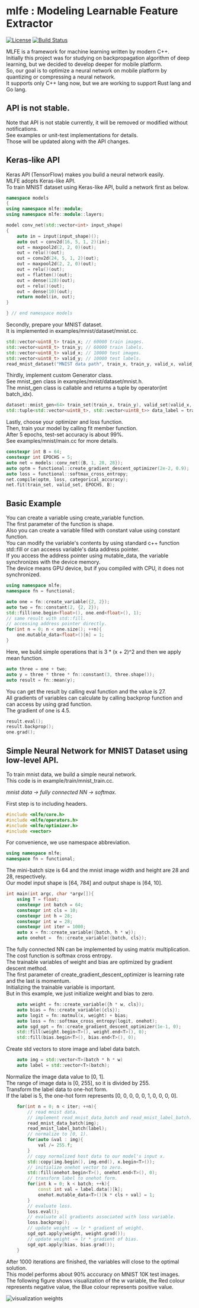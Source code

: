 
# mlfe : Modeling Learnable Feature Extractor  
[![License](https://img.shields.io/github/license/mashape/apistatus.svg)](https://opensource.org/licenses/MIT)
[![Build Status](https://travis-ci.org/shi510/mlfe.svg?branch=master)](https://travis-ci.org/shi510/mlfe)  

MLFE is a framework for machine learning written by modern C++.  
Initially this project was for studying on backpropagation algorithm of deep learning, but we decided to develop deeper for mobile platform.  
So, our goal is to optimize a neural network on mobile platform by quantizing or compressing a neural network.  
It supports only C++ lang now, but we are working to support Rust lang and Go lang.  

## API is not stable.  
Note that API is not stable currently, it will be removed or modified without notifications.  
See examples or unit-test implementations for details.  
Those will be updated along with the API changes.  

## Keras-like API
Keras API (TensorFlow) makes you build a neural network easily.  
MLFE adopts Keras-like API.  
To train MNIST dataset using Keras-like API, build a network first as below.  
```c++
namespace models
{
using namespace mlfe::module;
using namespace mlfe::module::layers;

model conv_net(std::vector<int> input_shape)
{
    auto in = input(input_shape)();
    auto out = conv2d(16, 5, 1, 2)(in);
    out = maxpool2d(2, 2, 0)(out);
    out = relu()(out);
    out = conv2d(24, 5, 1, 2)(out);
    out = maxpool2d(2, 2, 0)(out);
    out = relu()(out);
    out = flatten()(out);
    out = dense(128)(out);
    out = relu()(out);
    out = dense(10)(out);
    return model(in, out);
}

} // end namespace models
```

Secondly, prepare your MNIST dataset.  
It is implemented in examples/mnist/dataset/mnist.cc.  
```c++
std::vector<uint8_t> train_x; // 60000 train images.
std::vector<uint8_t> train_y; // 60000 train labels. 
std::vector<uint8_t> valid_x; // 10000 test images.
std::vector<uint8_t> valid_y; // 10000 test labels.
read_mnist_dataset("MNIST data path", train_x, train_y, valid_x, valid_y);
```

Thirdly, implement custom Generator class.  
See mnist_gen class in examples/mnist/dataset/mnist.h.  
The mnist_gen class is callable and returns a tuple by operator(int batch_idx).  
```c++
dataset::mnist_gen<64> train_set(train_x, train_y), valid_set(valid_x, valid_y);
std::tuple<std::vector<uint8_t>, std::vector<uint8_t>> data_label = train_set(0);
```

Lastly, choose your optimizer and loss function.  
Then, train your model by calling fit member function.  
After 5 epochs, test-set accuracy is about 99%.  
See examples/mnist/main.cc for more details.  
```c++
constexpr int B = 64;
constexpr int EPOCHS = 5;
auto net = models::conv_net({B, 1, 28, 28});
auto optm = functional::create_gradient_descent_optimizer(2e-2, 0.9);
auto loss = functional::softmax_cross_entropy;
net.compile(optm, loss, categorical_accuracy);
net.fit(train_set, valid_set, EPOCHS, B);
```

## Basic Example
You can create a variable using create_variable function.  
The first parameter of the function is shape.  
Also you can create a variable filled with constant value using constant function.  
You can modify the variable's contents by using standard c++ function std::fill or can acceess variable's data address pointer.  
If you access the address pointer using mutable_data, the variable synchronizes with the device memory.  
The device means GPU device, but if you compiled with CPU, it does not synchronized.  

```c++
using namespace mlfe;
namespace fn = functional;

auto one = fn::create_variable({2, 2});
auto two = fn::constant(2, {2, 2});
std::fill(one.begin<float>(), one.end<float>(), 1);
// same result with std::fill.
// accessing address pointer directly.
for(int n = 0; n < one.size(); ++n){
    one.mutable_data<float>()[n] = 1;
}
```
Here, we build simple operations that is 3 * (x + 2)^2 and then we apply mean function.  
```c++
auto three = one + two;
auto y = three * three * fn::constant(3, three.shape());
auto result = fn::mean(y);
```

You can get the result by calling eval function and the value is 27.  
All gradients of variables can calculate by calling backprop function and can access by using grad function.  
The gradient of one is 4.5.  
```c++
result.eval();
result.backprop();
one.grad();
```

## Simple Neural Network for MNIST Dataset using low-level API.

To train mnist data, we build a simple neural network.  
This code is in example/train/mnist_train.cc.

*mnist data -> fully connected NN -> softmax.*

First step is to including headers.
```c++
#include <mlfe/core.h>
#include <mlfe/operators.h>
#include <mlfe/optimizer.h>
#include <vector>
```
For convenience, we use namespace abbreviation.
```c++
using namespace mlfe;
namespace fn = functional;
```

The mini-batch size is 64 and the mnist image width and height are 28 and 28, respectively.  
Our model input shape is [64, 784] and output shape is [64, 10].  
```c++
int main(int argc, char *argv[]){
    using T = float;
    constexpr int batch = 64;
    constexpr int cls = 10;
    constexpr int h = 28;
    constexpr int w = 28;
    constexpr int iter = 1000;
    auto x = fn::create_variable({batch, h * w});
    auto onehot =  fn::create_variable({batch, cls});
```
The fully connected NN can be implemented by using matrix multiplication.  
The cost function is softmax cross entropy.  
The trainable variables of weight and bias are optimized by gradient descent method.  
The first parameter of create_gradient_descent_optimizer is learning rate and the last is momentum.  
Initializing the trainable variable is important.  
But in this example, we just initialize weight and bias to zero.  
```c++
    auto weight = fn::create_variable({h * w, cls});
    auto bias = fn::create_variable({cls});
    auto logit = fn::matmul(x, weight) + bias;
    auto loss = fn::softmax_cross_entropy(logit, onehot);
    auto sgd_opt = fn::create_gradient_descent_optimizer(1e-1, 0);
    std::fill(weight.begin<T>(), weight.end<T>(), 0);
    std::fill(bias.begin<T>(), bias.end<T>(), 0);
```

Create std vectors to store image and label data batch.
```c++
    auto img = std::vector<T>(batch * h * w)
    auto label = std::vector<T>(batch);
```

Normalize the image data value to [0, 1].  
The range of image data is [0, 255], so it is divided by 255.  
Transform the label data to one-hot form.  
If the label is 5, the one-hot form represents [0, 0, 0, 0, 0, 1, 0, 0, 0, 0].  
```c++
    for(int n = 0; n < iter; ++n){
        // read mnist data.
        // implement read_mnist_data_batch and read_mnist_label_batch.
        read_mnist_data_batch(img);
        read_mnist_label_batch(label);
        // normalize to [0, 1).
        for(auto &val : img){
            val /= 255.f;
        }
        // copy normalized host data to our model's input x.
        std::copy(img.begin(), img.end(), x.begin<T>());
        // initialize onehot vector to zero.
        std::fill(onehot.begin<T>(), onehot.end<T>(), 0);
        // transform label to onehot form.
        for(int k = 0; k < batch; ++k){
            const int val = label.data()[k];
            onehot.mutable_data<T>()[k * cls + val] = 1;
        }
        // evaluate loss.
        loss.eval();
        // evaluate all gradients associated with loss variable.
        loss.backprop();
        // update weight -= lr * gradient of weight.
        sgd_opt.apply(weight, weight.grad());
        // update weight -= lr * gradient of bias.
        sgd_opt.apply(bias, bias.grad());
    }
```
After 1000 iterations are finished, the variables will close to the optimal solution.  
This model performs about 90% acccuracy on MNIST 10K test images.  
The following figure shows visualization of the w variable, the Red colour represents negative value, the Blue colour represents positive value.

![visualization weights](http://artoa.hanbat.ac.kr/simple_mnist_weights.jpg)
